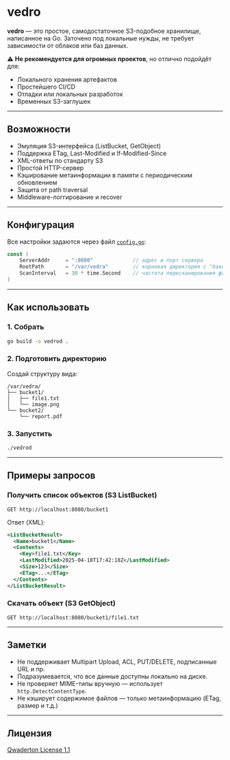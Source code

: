 # vedro

**vedro** — это простое, самодостаточное S3-подобное хранилище, написанное на Go.
Заточено под локальные нужды, не требует зависимости от облаков или баз данных.

⚠️ **Не рекомендуется для огромных проектов**, но отлично подойдёт для:
- Локального хранения артефактов
- Простейшего CI/CD
- Отладки или локальных разработок
- Временных S3-заглушек

---

## Возможности

- Эмуляция S3-интерфейса (ListBucket, GetObject)
- Поддержка ETag, Last-Modified и If-Modified-Since
- XML-ответы по стандарту S3
- Простой HTTP-сервер
- Кэширование метаинформации в памяти с периодическим обновлением
- Защита от path traversal
- Middleware-логгирование и recover

---

## Конфигурация

Все настройки задаются через файл [`config.go`](./config/config.go):

```go
const (
    ServerAddr     = ":8080"             // адрес и порт сервера
    RootPath       = "/var/vedra"        // корневая директория с "бакетами"
    ScanInterval   = 30 * time.Second    // частота пересканирования файлов
)
```

---

## Как использовать

### 1. Собрать

```bash
go build -o vedrod .
```

### 2. Подготовить директорию

Создай структуру вида:

```
/var/vedra/
├── bucket1/
│   ├── file1.txt
│   └── image.png
└── bucket2/
    └── report.pdf
```

### 3. Запустить

```bash
./vedrod
```

---

## Примеры запросов

### Получить список объектов (S3 ListBucket)

```
GET http://localhost:8080/bucket1
```

Ответ (XML):

```xml
<ListBucketResult>
  <Name>bucket1</Name>
  <Contents>
    <Key>file1.txt</Key>
    <LastModified>2025-04-18T17:42:18Z</LastModified>
    <Size>123</Size>
    <ETag>...</ETag>
  </Contents>
</ListBucketResult>
```

### Скачать объект (S3 GetObject)

```
GET http://localhost:8080/bucket1/file1.txt
```

---

## Заметки

- Не поддерживает Multipart Upload, ACL, PUT/DELETE, подписанные URL и пр.
- Подразумевается, что все данные доступны локально на диске.
- Не проверяет MIME-типы вручную — использует `http.DetectContentType`.
- Не кэширует содержимое файлов — только метаинформацию (ETag, размер и т.д.)

---

## Лицензия

[Qwaderton License 1.1](LICENSE)